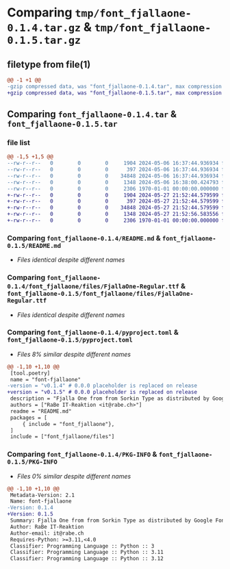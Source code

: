 # Comparing `tmp/font_fjallaone-0.1.4.tar.gz` & `tmp/font_fjallaone-0.1.5.tar.gz`

## filetype from file(1)

```diff
@@ -1 +1 @@
-gzip compressed data, was "font_fjallaone-0.1.4.tar", max compression
+gzip compressed data, was "font_fjallaone-0.1.5.tar", max compression
```

## Comparing `font_fjallaone-0.1.4.tar` & `font_fjallaone-0.1.5.tar`

### file list

```diff
@@ -1,5 +1,5 @@
--rw-r--r--   0        0        0     1904 2024-05-06 16:37:44.936934 font_fjallaone-0.1.4/README.md
--rw-r--r--   0        0        0      397 2024-05-06 16:37:44.936934 font_fjallaone-0.1.4/font_fjallaone/__init__.py
--rw-r--r--   0        0        0    34848 2024-05-06 16:37:44.936934 font_fjallaone-0.1.4/font_fjallaone/files/FjallaOne-Regular.ttf
--rw-r--r--   0        0        0     1348 2024-05-06 16:38:00.424793 font_fjallaone-0.1.4/pyproject.toml
--rw-r--r--   0        0        0     2306 1970-01-01 00:00:00.000000 font_fjallaone-0.1.4/PKG-INFO
+-rw-r--r--   0        0        0     1904 2024-05-27 21:52:44.579599 font_fjallaone-0.1.5/README.md
+-rw-r--r--   0        0        0      397 2024-05-27 21:52:44.579599 font_fjallaone-0.1.5/font_fjallaone/__init__.py
+-rw-r--r--   0        0        0    34848 2024-05-27 21:52:44.579599 font_fjallaone-0.1.5/font_fjallaone/files/FjallaOne-Regular.ttf
+-rw-r--r--   0        0        0     1348 2024-05-27 21:52:56.583556 font_fjallaone-0.1.5/pyproject.toml
+-rw-r--r--   0        0        0     2306 1970-01-01 00:00:00.000000 font_fjallaone-0.1.5/PKG-INFO
```

### Comparing `font_fjallaone-0.1.4/README.md` & `font_fjallaone-0.1.5/README.md`

 * *Files identical despite different names*

### Comparing `font_fjallaone-0.1.4/font_fjallaone/files/FjallaOne-Regular.ttf` & `font_fjallaone-0.1.5/font_fjallaone/files/FjallaOne-Regular.ttf`

 * *Files identical despite different names*

### Comparing `font_fjallaone-0.1.4/pyproject.toml` & `font_fjallaone-0.1.5/pyproject.toml`

 * *Files 8% similar despite different names*

```diff
@@ -1,10 +1,10 @@
 [tool.poetry]
 name = "font-fjallaone"
-version = "v0.1.4" # 0.0.0 placeholder is replaced on release
+version = "v0.1.5" # 0.0.0 placeholder is replaced on release
 description = "Fjalla One from from Sorkin Type as distributed by Google Fonts"
 authors = ["RaBe IT-Reaktion <it@rabe.ch>"]
 readme = "README.md"
 packages = [
     { include = "font_fjallaone"},
 ]
 include = ["font_fjallaone/files"]
```

### Comparing `font_fjallaone-0.1.4/PKG-INFO` & `font_fjallaone-0.1.5/PKG-INFO`

 * *Files 0% similar despite different names*

```diff
@@ -1,10 +1,10 @@
 Metadata-Version: 2.1
 Name: font-fjallaone
-Version: 0.1.4
+Version: 0.1.5
 Summary: Fjalla One from from Sorkin Type as distributed by Google Fonts
 Author: RaBe IT-Reaktion
 Author-email: it@rabe.ch
 Requires-Python: >=3.11,<4.0
 Classifier: Programming Language :: Python :: 3
 Classifier: Programming Language :: Python :: 3.11
 Classifier: Programming Language :: Python :: 3.12
```

